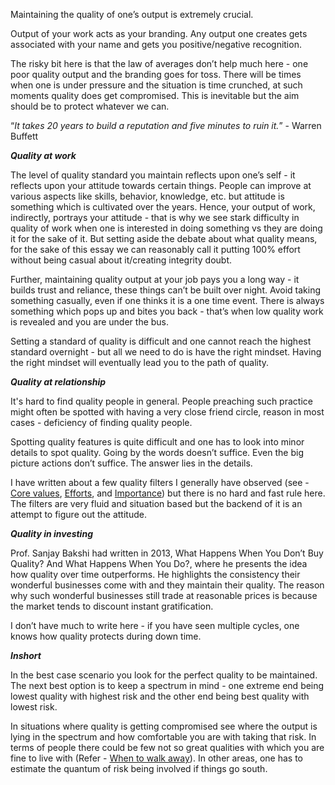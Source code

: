 Maintaining the quality of one’s output is extremely crucial.

Output of your work acts as your branding. Any output one creates gets associated with your name and gets you positive/negative recognition.

The risky bit here is that the law of averages don’t help much here - one poor quality output and the branding goes for toss. There will be times when one is under pressure and the situation is time crunched, at such moments quality does get compromised. This is inevitable but the aim should be to protect whatever we can.

“_It takes 20 years to build a reputation and five minutes to ruin it._” - Warren Buffett

_**Quality at work**_

The level of quality standard you maintain reflects upon one’s self - it reflects upon your attitude towards certain things. People can improve at various aspects like skills, behavior, knowledge, etc. but attitude is something which is cultivated over the years. Hence, your output of work, indirectly, portrays your attitude - that is why we see stark difficulty in quality of work when one is interested in doing something vs they are doing it for the sake of it. But setting aside the debate about what quality means, for the sake of this essay we can reasonably call it putting 100% effort without being casual about it/creating integrity doubt.

Further, maintaining quality output at your job pays you a long way - it builds trust and reliance, these things can’t be built over night. Avoid taking something casually, even if one thinks it is a one time event. There is always something which pops up and bites you back - that’s when low quality work is revealed and you are under the bus.

Setting a standard of quality is difficult and one cannot reach the highest standard overnight - but all we need to do is have the right mindset. Having the right mindset will eventually lead you to the path of quality.

_**Quality at relationship**_

It's hard to find quality people in general. People preaching such practice might often be spotted with having a very close friend circle, reason in most cases - deficiency of finding quality people.

Spotting quality features is quite difficult and one has to look into minor details to spot quality. Going by the words doesn’t suffice. Even the big picture actions don’t suffice. The answer lies in the details.

I have written about a few quality filters I generally have observed (see - [Core values](https://arjunbadola.blog/core-values/),  [Efforts](https://arjunbadola.blog/Efforts/), and  [Importance](https://arjunbadola.blog/Importance/)) but there is no hard and fast rule here. The filters are very fluid and situation based but the backend of it is an attempt to figure out the attitude.

**_Quality in investing_**

Prof. Sanjay Bakshi had written in 2013, What Happens When You Don’t Buy Quality? And What Happens When You Do?, where he presents the idea how quality over time outperforms. He highlights the consistency their wonderful businesses come with and they maintain their quality. The reason why such wonderful businesses still trade at reasonable prices is because the market tends to discount instant gratification.

I don’t have much to write here - if you have seen multiple cycles, one knows how quality protects during down time.

**_Inshort_**

In the best case scenario you look for the perfect quality to be maintained. The next best option is to keep a spectrum in mind - one extreme end being lowest quality with highest risk and the other end being best quality with lowest risk.

In situations where quality is getting compromised see where the output is lying in the spectrum and how comfortable you are with taking that risk. In terms of people there could be few not so great qualities with which you are fine to live with (Refer -  [When to walk away](https://arjunbadola.blog/when-to-walk-away/)). In other areas, one has to estimate the quantum of risk being involved if things go south.
